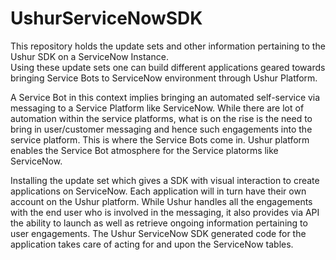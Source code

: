 # UshurServiceNowSDK

This repository holds the update sets and other information pertaining to the Ushur SDK on a ServiceNow Instance.  
Using these update sets one can build different applications geared towards bringing Service Bots to ServiceNow environment through Ushur Platform.

A Service Bot in this context implies bringing an automated self-service via messaging to a Service Platform like ServiceNow.  While there are lot of automation within the service platforms, what is on the rise is the need to bring in user/customer messaging and hence such engagements into the service platform.  This is where the Service Bots come in.  Ushur platform enables the Service Bot atmosphere for the Service platorms like ServiceNow.

Installing the update set which gives a SDK with visual interaction to create applications on ServiceNow.  Each application will in turn have their own account on the Ushur platform.  While Ushur handles all the engagements with the end user who is involved in the messaging, it also provides via API the ability to launch as well as retrieve ongoing information pertaining to user engagements.  The Ushur ServiceNow SDK generated code for the application takes care of acting for and upon the ServiceNow tables. 
